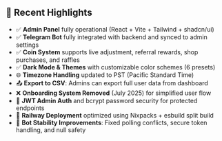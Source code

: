 ## 📌 Recent Highlights

- ✅ **Admin Panel** fully operational (React + Vite + Tailwind + shadcn/ui)
- ✅ **Telegram Bot** fully integrated with backend and synced to admin settings
- ✅ **Coin System** supports live adjustment, referral rewards, shop purchases, and raffles
- ✅ **Dark Mode & Themes** with customizable color schemes (6 presets)
- 🌐 **Timezone Handling** updated to PST (Pacific Standard Time)
- 📤 **Export to CSV**: Admins can export full user data from dashboard
- ❌ **Onboarding System Removed** (July 2025) for simplified user flow
- 🔐 **JWT Admin Auth** and bcrypt password security for protected endpoints
- 🚀 **Railway Deployment** optimized using Nixpacks + esbuild split build
- 🧪 **Bot Stability Improvements**: Fixed polling conflicts, secure token handling, and null safety
